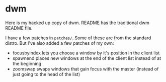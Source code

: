 dwm
===

Here is my hacked up copy of dwm. README has the traditional dwm README file.

I have a few patches in `patches/`. Some of these are from the standard distro. But I've also added a few patches of my own:

* focusbyindex lets you choose a window by it's position in the client list
* spawnend places new windows at the end of the client list instead of at the beginning
* zoomswap swaps windows that gain focus with the master (instead of just going to the head of the list)
